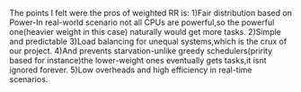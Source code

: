 The points I felt were the pros of weighted RR is:
1)Fair distribution based on Power-In real-world scenario not all CPUs are powerful,so the powerful one(heavier weight in this case) naturally would get more tasks.
2)Simple and predictable
3)Load balancing for unequal systems,which is the crux of our project.
4)And prevents starvation-unlike greedy schedulers(pririty based for instance)the lower-weight ones eventually gets tasks,it isnt ignored forever.
5)Low overheads and high efficiency in real-time scenarios.
